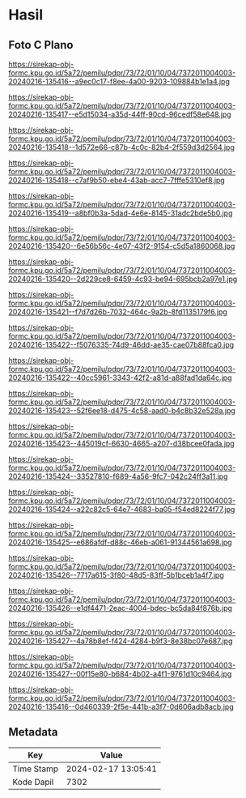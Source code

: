 # Hasil

## Foto C Plano

https://sirekap-obj-formc.kpu.go.id/5a72/pemilu/pdpr/73/72/01/10/04/7372011004003-20240216-135416--a9ec0c17-f8ee-4a00-9203-109884b1e1a4.jpg

https://sirekap-obj-formc.kpu.go.id/5a72/pemilu/pdpr/73/72/01/10/04/7372011004003-20240216-135417--e5d15034-a35d-44ff-90cd-96cedf58e648.jpg

https://sirekap-obj-formc.kpu.go.id/5a72/pemilu/pdpr/73/72/01/10/04/7372011004003-20240216-135418--1d572e66-c87b-4c0c-82b4-2f559d3d2564.jpg

https://sirekap-obj-formc.kpu.go.id/5a72/pemilu/pdpr/73/72/01/10/04/7372011004003-20240216-135418--c7af9b50-ebe4-43ab-acc7-7fffe5310ef8.jpg

https://sirekap-obj-formc.kpu.go.id/5a72/pemilu/pdpr/73/72/01/10/04/7372011004003-20240216-135419--a8bf0b3a-5dad-4e6e-8145-31adc2bde5b0.jpg

https://sirekap-obj-formc.kpu.go.id/5a72/pemilu/pdpr/73/72/01/10/04/7372011004003-20240216-135420--6e56b56c-4e07-43f2-9154-c5d5a1860068.jpg

https://sirekap-obj-formc.kpu.go.id/5a72/pemilu/pdpr/73/72/01/10/04/7372011004003-20240216-135420--2d229ce8-6459-4c93-be94-695bcb2a97e1.jpg

https://sirekap-obj-formc.kpu.go.id/5a72/pemilu/pdpr/73/72/01/10/04/7372011004003-20240216-135421--f7d7d26b-7032-464c-9a2b-8fd1135179f6.jpg

https://sirekap-obj-formc.kpu.go.id/5a72/pemilu/pdpr/73/72/01/10/04/7372011004003-20240216-135422--f5076335-74d9-46dd-ae35-cae07b88fca0.jpg

https://sirekap-obj-formc.kpu.go.id/5a72/pemilu/pdpr/73/72/01/10/04/7372011004003-20240216-135422--40cc5961-3343-42f2-a81d-a88fad1da64c.jpg

https://sirekap-obj-formc.kpu.go.id/5a72/pemilu/pdpr/73/72/01/10/04/7372011004003-20240216-135423--52f6ee18-d475-4c58-aad0-b4c8b32e528a.jpg

https://sirekap-obj-formc.kpu.go.id/5a72/pemilu/pdpr/73/72/01/10/04/7372011004003-20240216-135423--445019cf-6630-4665-a207-d38bcee0fada.jpg

https://sirekap-obj-formc.kpu.go.id/5a72/pemilu/pdpr/73/72/01/10/04/7372011004003-20240216-135424--33527810-f689-4a56-9fc7-042c24ff3a11.jpg

https://sirekap-obj-formc.kpu.go.id/5a72/pemilu/pdpr/73/72/01/10/04/7372011004003-20240216-135424--a22c82c5-64e7-4683-ba05-f54ed8224f77.jpg

https://sirekap-obj-formc.kpu.go.id/5a72/pemilu/pdpr/73/72/01/10/04/7372011004003-20240216-135425--e686afdf-d88c-46eb-a061-91344561a698.jpg

https://sirekap-obj-formc.kpu.go.id/5a72/pemilu/pdpr/73/72/01/10/04/7372011004003-20240216-135426--7717a615-3f80-48d5-83ff-5b1bceb1a4f7.jpg

https://sirekap-obj-formc.kpu.go.id/5a72/pemilu/pdpr/73/72/01/10/04/7372011004003-20240216-135426--e1df4471-2eac-4004-bdec-bc5da84f876b.jpg

https://sirekap-obj-formc.kpu.go.id/5a72/pemilu/pdpr/73/72/01/10/04/7372011004003-20240216-135427--4a78b8ef-f424-4284-b9f3-8e38bc07e687.jpg

https://sirekap-obj-formc.kpu.go.id/5a72/pemilu/pdpr/73/72/01/10/04/7372011004003-20240216-135427--00f15e80-b684-4b02-a4f1-9761d10c9464.jpg

https://sirekap-obj-formc.kpu.go.id/5a72/pemilu/pdpr/73/72/01/10/04/7372011004003-20240216-135416--0d460339-2f5e-441b-a3f7-0d606adb8acb.jpg


## Metadata

| Key        | Value               |
| ---------- | ------------------- |
| Time Stamp | 2024-02-17 13:05:41 |
| Kode Dapil | 7302                |



